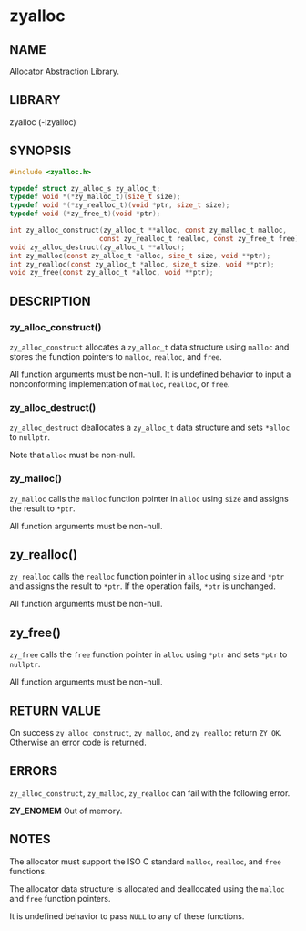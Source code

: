 # zyalloc

## NAME

Allocator Abstraction Library.

## LIBRARY

zyalloc (-lzyalloc)

## SYNOPSIS

```C
#include <zyalloc.h>

typedef struct zy_alloc_s zy_alloc_t;
typedef void *(*zy_malloc_t)(size_t size);
typedef void *(*zy_realloc_t)(void *ptr, size_t size);
typedef void (*zy_free_t)(void *ptr);

int zy_alloc_construct(zy_alloc_t **alloc, const zy_malloc_t malloc,
                      const zy_realloc_t realloc, const zy_free_t free);
void zy_alloc_destruct(zy_alloc_t **alloc);
int zy_malloc(const zy_alloc_t *alloc, size_t size, void **ptr);
int zy_realloc(const zy_alloc_t *alloc, size_t size, void **ptr);
void zy_free(const zy_alloc_t *alloc, void **ptr);
```

## DESCRIPTION

### zy_alloc_construct()

`zy_alloc_construct` allocates a `zy_alloc_t` data structure using `malloc` and stores the function pointers
to `malloc`, `realloc`, and `free`.

All function arguments must be non-null. It is undefined behavior to input a nonconforming implementation
of `malloc`, `realloc`, or `free`.

### zy_alloc_destruct()

`zy_alloc_destruct` deallocates a `zy_alloc_t` data structure and sets `*alloc` to `nullptr`.

Note that `alloc` must be non-null.

### zy_malloc()

`zy_malloc` calls the `malloc` function pointer in `alloc` using `size` and assigns the result to `*ptr`.

All function arguments must be non-null.

## zy_realloc()

`zy_realloc` calls the `realloc` function pointer in `alloc` using `size` and `*ptr` and assigns the result to `*ptr`. If
the operation fails, `*ptr` is unchanged.

All function arguments must be non-null.

## zy_free()

`zy_free` calls the `free` function pointer in `alloc` using `*ptr` and sets `*ptr` to `nullptr`.

All function arguments must be non-null.

## RETURN VALUE

On success `zy_alloc_construct`, `zy_malloc`, and `zy_realloc` return `ZY_OK`. Otherwise an error code is returned.

## ERRORS

`zy_alloc_construct`, `zy_malloc`, `zy_realloc` can fail with the following error.

**ZY_ENOMEM** Out of memory.

## NOTES

The allocator must support the ISO C standard `malloc`, `realloc`, and `free` functions.

The allocator data structure is allocated and deallocated using the `malloc` and `free` function pointers.

It is undefined behavior to pass `NULL` to any of these functions.
